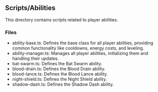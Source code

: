 ## Scripts/Abilities

This directory contains scripts related to player abilities.

### Files

- ability-base.ts: Defines the base class for all player abilities, providing common functionality like cooldowns, energy costs, and leveling.
- ability-manager.ts: Manages all player abilities, initializing them and handling their updates.
- bat-swarm.ts: Defines the Bat Swarm ability.
- blood-drain.ts: Defines the Blood Drain ability.
- blood-lance.ts: Defines the Blood Lance ability.
- night-shield.ts: Defines the Night Shield ability.
- shadow-dash.ts: Defines the Shadow Dash ability.

